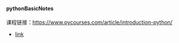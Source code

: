 #### pythonBasicNotes
课程链接：https://www.pycourses.com/article/introduction-python/
- [link](https://note.youdao.com/)
